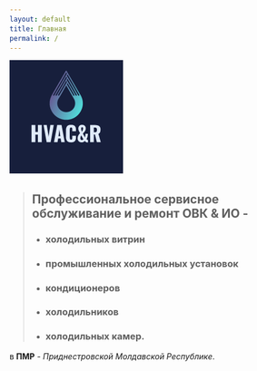 ```yaml
---
layout: default
title: Главная
permalink: /
---
```


![Профессиональный ремонт, сервисное обслуживание ОВК&ИО в ПМР.](hvac&r.png)


> ## Профессиональное сервисное обслуживание и ремонт ОВК & ИО -
> - ### холодильных витрин
> - ### промышленных холодильных установок
> - ### кондиционеров
> - ### холодильников
> - ### холодильных камер.

  в **ПМР** - *Приднестровской Молдавской Республике*.